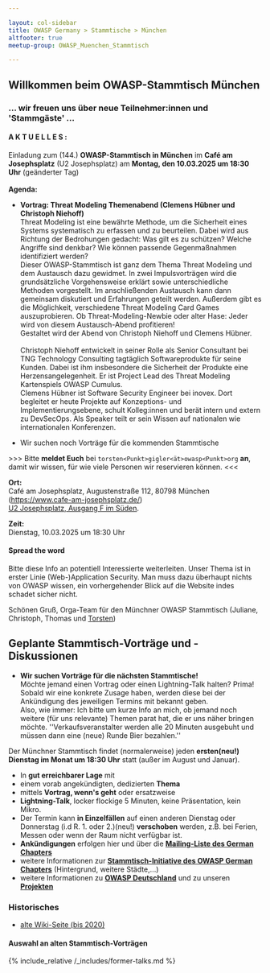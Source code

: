 ```yaml
---

layout: col-sidebar
title: OWASP Germany > Stammtische > München
altfooter: true
meetup-group: OWASP_Muenchen_Stammtisch

---
```

## Willkommen beim OWASP-Stammtisch München
### ... wir freuen uns über neue Teilnehmer:innen und 'Stammgäste' ...

#### A K T U E L L E S :
<!--- Einladung zum (**127.**) Münchner OWASP-Stammtisch **vor Ort** im **Biergarten 'Augustiner-Keller'** am **Di, 19.07.2022**, um 19:00 Uhr.<br><br>
<!---- als **ONLINE-Version** am **Di, 21.06.2022**, um 19:00 Uhr.<br><br> \>\>\> **ACHTUNG:** Dieses Mal auch wieder **ONLINE!** \<\<\< ---> 
<!---- Nach vielen Online-Meetings ein persönliches Treffen und Diskutieren :-) --->
<!--- **Vortrag gesucht &mdash; Vor-Ort-Treffen an einem neuen Ort!** --->
<!--- **\>\>\> Wir suchen noch einen Vortrag für den Stammtisch! Bitte melde Dich bei uns, wenn Du ein Thema aus dem Bereich IT-Sicherheit oder Informationssicherheit für uns hast. \<\<\<** --->
Einladung zum (144.) **OWASP-Stammtisch in München** im **Café am Josephsplatz** (U2 Josephsplatz) am **Montag, den 10.03.2025 um 18:30 Uhr** (geänderter Tag)<br><br> 
**Agenda:**<br>
* **Vortrag: Threat Modeling Themenabend (Clemens Hübner und Christoph Niehoff)**<br>Threat Modeling ist eine bewährte Methode, um die Sicherheit eines Systems systematisch zu erfassen und zu beurteilen. Dabei wird aus Richtung der Bedrohungen gedacht: Was gilt es zu schützen? Welche Angriffe sind denkbar? Wie können passende Gegenmaßnahmen identifiziert werden?<br>
Dieser OWASP-Stammtisch ist ganz dem Thema Threat Modeling und dem Austausch dazu gewidmet. In zwei Impulsvorträgen wird die grundsätzliche Vorgehensweise erklärt sowie unterschiedliche Methoden vorgestellt. Im anschließenden Austausch kann dann gemeinsam diskutiert und Erfahrungen geteilt werden. Außerdem gibt es die Möglichkeit, verschiedene Threat Modeling Card Games auszuprobieren.
Ob Threat-Modeling-Newbie oder alter Hase: Jeder wird von diesem Austausch-Abend profitieren!<br>
Gestaltet wird der Abend von Christoph Niehoff und Clemens Hübner.<br><br>Christoph Niehoff entwickelt in seiner Rolle als Senior Consultant bei TNG Technology Consulting tagtäglich Softwareprodukte für seine Kunden. Dabei ist ihm insbesondere die Sicherheit der Produkte eine Herzensangelegenheit. Er ist Project Lead des Threat Modeling Kartenspiels OWASP Cumulus.<br>
Clemens Hübner ist Software Security Engineer bei inovex. Dort begleitet er heute Projekte auf Konzeptions- und Implementierungsebene, schult Kolleg:innen und berät intern und extern zu DevSecOps. Als Speaker teilt er sein Wissen auf nationalen wie internationalen Konferenzen.

* Wir suchen noch Vorträge für die kommenden Stammtische

\>\>\> Bitte **meldet Euch** bei `torsten<Punkt>gigler<ät>owasp<Punkt>org` **an**, damit wir wissen, für wie viele Personen wir reservieren können. \<\<\<

**Ort:** <br>Café am Josephsplatz, Augustenstraße 112, 80798 München (https://www.cafe-am-josephsplatz.de/)  
[U2 Josephsplatz, Ausgang F im Süden](https://www.mvg.de/aushangfahrplan/P8_H_JO_0.pdf).

**Zeit:** <br>
Dienstag, 10.03.2025 um 18:30 Uhr

<!---- **Anmeldung:** <br>
\>\>\> Bitte **meldet Euch** vor dem Meeting bei `torsten<Punkt>gigler<ät>owasp<Punkt>org` **an**, da die Anzahl der möglichen Teilnehmer begrenzt ist.
---> 
<!--------
**Agenda**: 
* **Vortrag: OWASP MSTG: Curious exploits and how to protect mobile apps against them (André Carvalho and Daniel Schwendner)**<br>OWASP Mobile Application Security Verification Standard (MASVS) and Mobile Security Testing Guide (MSTG) provide guidelines on how to protect mobile applications.<br>In this presentation we will look at some of the most curious mobile app exploits, the many ways things can go wrong, and also how you can secure your mobile application correctly by applying the guidelines of MASVS and MSTG.<br>*The presentation is given in English.*<br><br>**Short-Bios:**<br>* **André Carvalho** is a software engineer at Guardsquare.<br>With a background in the consulting field, he is part of the AppSweep development team and he is currently focusing on OWASP and MAST.<br>* **Daniel Schwendner** is a software developer at Guardsquare and master's student at the TUM.<br>He is a cyber security enthusiast: with a background in software development and DevOps, his focus is on mobile application security in the AppSweep development team.
**Ort:** [Biergarten 'Augustiner-Keller'](https://www.augustinerkeller.de/de/Biergarten), Arnulfstr. 52, 80335 München  --->

<!---- Weitere Themen im Stammtisch:
* Freie Diskussion, bringt bitte Themen mit!
* Wir suchen noch Vorträge für die kommenden Stammtische (ab September)!  ----->

<!---- Ort: ONLINE, bitte vorher anmelden (s.o.). --->

#### Spread the word

Bitte diese Info an potentiell Interessierte weiterleiten. Unser Thema ist in erster Linie (Web-)Application Security. Man muss dazu überhaupt nichts von OWASP wissen, ein vorhergehender Blick auf die Website indes schadet sicher nicht.

Schönen Gruß,
Orga-Team für den Münchner OWASP Stammtisch (Juliane, Christoph, Thomas und [Torsten](https://wiki.owasp.org/index.php/User:T.Gigler)) 

## Geplante Stammtisch-Vorträge und -Diskussionen
<!--- * Juli 2020,  21.07.2020 --->
<!--- * August 2022: Sommerferien - KEIN OWASP-Stammtisch 
* Dezember 2023: Weihnachtsferien - KEIN OWASP-Stammtisch --->
* <b>Wir suchen Vorträge für die nächsten Stammtische!</b><br>Möchte jemand einen Vortrag oder einen Lightning-Talk halten? Prima! Sobald wir eine konkrete Zusage haben, werden diese bei der Ankündigung des jeweiligen Termins mit bekannt geben.<br>Also, wie immer: Ich bitte um kurze Info an mich, ob jemand noch weitere (für uns relevante) Themen parat hat, die er uns näher bringen möchte. ''Verkaufsveranstalter werden alle 20 Minuten ausgebuht und müssen dann eine (neue) Runde Bier bezahlen.''

Der Münchner Stammtisch findet (normalerweise) jeden <b>ersten(neu!) Dienstag im Monat um 18:30 Uhr</b> statt (außer im August und Januar).<br>
* In <b>gut erreichbarer Lage</b> mit
* einem vorab angekündigten, dedizierten <b>Thema</b>
* mittels <b>Vortrag, wenn's geht</b> oder ersatzweise
* <b>Lightning-Talk</b>, locker flockige 5 Minuten, keine Präsentation, kein Mikro.
* Der Termin kann <b>in Einzelfällen</b> auf einen anderen Dienstag oder Donnerstag (i.d R. 1. oder 2.)(neu!) <b>verschoben</b> werden, z.B. bei Ferien, Messen oder wenn der Raum nicht verfügbar ist. 
* <b>Ankündigungen</b> erfolgen hier und über die [<b>Mailing-Liste des German Chapters</b>](https://groups.google.com/a/owasp.org/group/germany-chapter/)
* weitere Informationen zur [<b>Stammtisch-Initiative des OWASP German Chapters</b>](/www-chapter-germany/stammtische/) (Hintergrund, weitere Städte,...)
* weitere Informationen zu [<b>OWASP Deutschland</b>](/www-chapter-germany/) und zu unseren [<b>Projekten</b>](/www-chapter-germany/#div-projekte)

### Historisches
* [alte Wiki-Seite (bis 2020)](https://wiki.owasp.org/index.php/OWASP_German_Chapter_Stammtisch_Initiative/M%C3%BCnchen)

#### Auswahl an alten Stammtisch-Vorträgen 
{% include_relative /_includes/former-talks.md %}
